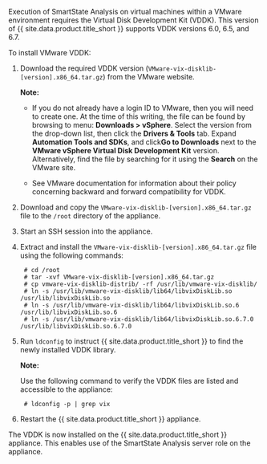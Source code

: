 <div class="important">

Execution of SmartState Analysis on virtual machines within a VMware environment requires the Virtual Disk Development Kit (VDDK). This version of {{ site.data.product.title_short }} supports VDDK versions 6.0, 6.5, and 6.7.

</div>

To install VMware VDDK:

1. Download the required VDDK version (`VMware-vix-disklib-[version].x86_64.tar.gz`) from the VMware website.

    **Note:**

    - If you do not already have a login ID to VMware, then you will need to create one. At the time of this writing, the file can be found by browsing to menu: **Downloads > vSphere**. Select the version from the drop-down list, then click the **Drivers & Tools** tab. Expand **Automation Tools and SDKs**, and click**Go to Downloads** next to the **VMware vSphere Virtual Disk Development Kit** version. Alternatively, find the file by searching for it using the **Search** on the VMware site.

    - See VMware documentation for information about their policy concerning backward and forward compatibility for VDDK.

2. Download and copy the `VMware-vix-disklib-[version].x86_64.tar.gz` file to the `/root` directory of the appliance.

3. Start an SSH session into the appliance.

4. Extract and install the `VMware-vix-disklib-[version].x86_64.tar.gz` file using the following commands:

        # cd /root
        # tar -xvf VMware-vix-disklib-[version].x86_64.tar.gz
        # cp vmware-vix-disklib-distrib/ -rf /usr/lib/vmware-vix-disklib/
        # ln -s /usr/lib/vmware-vix-disklib/lib64/libvixDiskLib.so /usr/lib/libvixDiskLib.so
        # ln -s /usr/lib/vmware-vix-disklib/lib64/libvixDiskLib.so.6 /usr/lib/libvixDiskLib.so.6
        # ln -s /usr/lib/vmware-vix-disklib/lib64/libvixDiskLib.so.6.7.0 /usr/lib/libvixDiskLib.so.6.7.0

5. Run `ldconfig` to instruct {{ site.data.product.title_short }} to find the newly installed VDDK library.

    **Note:**

    Use the following command to verify the VDDK files are listed and accessible to the appliance:

        # ldconfig -p | grep vix

6. Restart the {{ site.data.product.title_short }} appliance.

The VDDK is now installed on the {{ site.data.product.title_short }} appliance. This enables use of the SmartState Analysis server role on the appliance.
